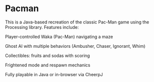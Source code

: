 # Pacman
This is a Java-based recreation of the classic Pac-Man game using the Processing library. Features include:

Player-controlled Waka (Pac-Man) navigating a maze

Ghost AI with multiple behaviors (Ambusher, Chaser, Ignorant, Whim)

Collectibles: fruits and sodas with scoring

Frightened mode and respawn mechanics

Fully playable in Java or in-browser via CheerpJ
